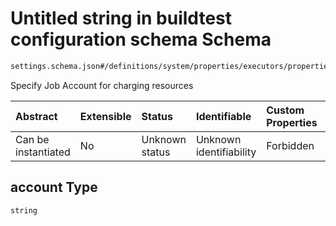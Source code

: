 # Untitled string in buildtest configuration schema Schema

```txt
settings.schema.json#/definitions/system/properties/executors/properties/defaults/properties/account
```

Specify Job Account for charging resources

| Abstract            | Extensible | Status         | Identifiable            | Custom Properties | Additional Properties | Access Restrictions | Defined In                                                                   |
| :------------------ | :--------- | :------------- | :---------------------- | :---------------- | :-------------------- | :------------------ | :--------------------------------------------------------------------------- |
| Can be instantiated | No         | Unknown status | Unknown identifiability | Forbidden         | Allowed               | none                | [settings.schema.json\*](../out/settings.schema.json "open original schema") |

## account Type

`string`
